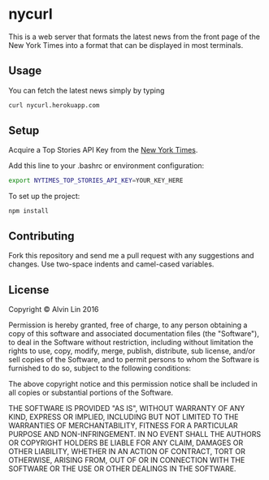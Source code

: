 # nycurl

This is a web server that formats the latest news from the front page of the
New York Times into a format that can be displayed in most terminals.

## Usage
You can fetch the latest news simply by typing  
```bash
curl nycurl.herokuapp.com
```

## Setup
Acquire a Top Stories API Key from the
[New York Times](http://developer.nytimes.com).

Add this line to your .bashrc or environment configuration:
```bash
export NYTIMES_TOP_STORIES_API_KEY=YOUR_KEY_HERE
```

To set up the project:
```
npm install
```

## Contributing
Fork this repository and send me a pull request with any suggestions and
changes.
Use two-space indents and camel-cased variables.

## License
Copyright &copy; Alvin Lin 2016

Permission is hereby granted, free of charge, to any person obtaining a copy of
this software and associated documentation files (the "Software"), to deal in
the Software without restriction, including without limitation the rights to
use, copy, modify, merge, publish, distribute, sub license, and/or sell copies
of the Software, and to permit persons to whom the Software is furnished to do
so, subject to the following conditions:

The above copyright notice and this permission notice shall be included in all
copies or substantial portions of the Software.

THE SOFTWARE IS PROVIDED "AS IS", WITHOUT WARRANTY OF ANY KIND, EXPRESS OR
IMPLIED, INCLUDING BUT NOT LIMITED TO THE WARRANTIES OF MERCHANTABILITY,
FITNESS FOR A PARTICULAR PURPOSE AND NON-INFRINGEMENT. IN NO EVENT SHALL THE
AUTHORS OR COPYRIGHT HOLDERS BE LIABLE FOR ANY CLAIM, DAMAGES OR OTHER
LIABILITY, WHETHER IN AN ACTION OF CONTRACT, TORT OR OTHERWISE, ARISING FROM,
OUT OF OR IN CONNECTION WITH THE SOFTWARE OR THE USE OR OTHER DEALINGS IN THE
SOFTWARE.
